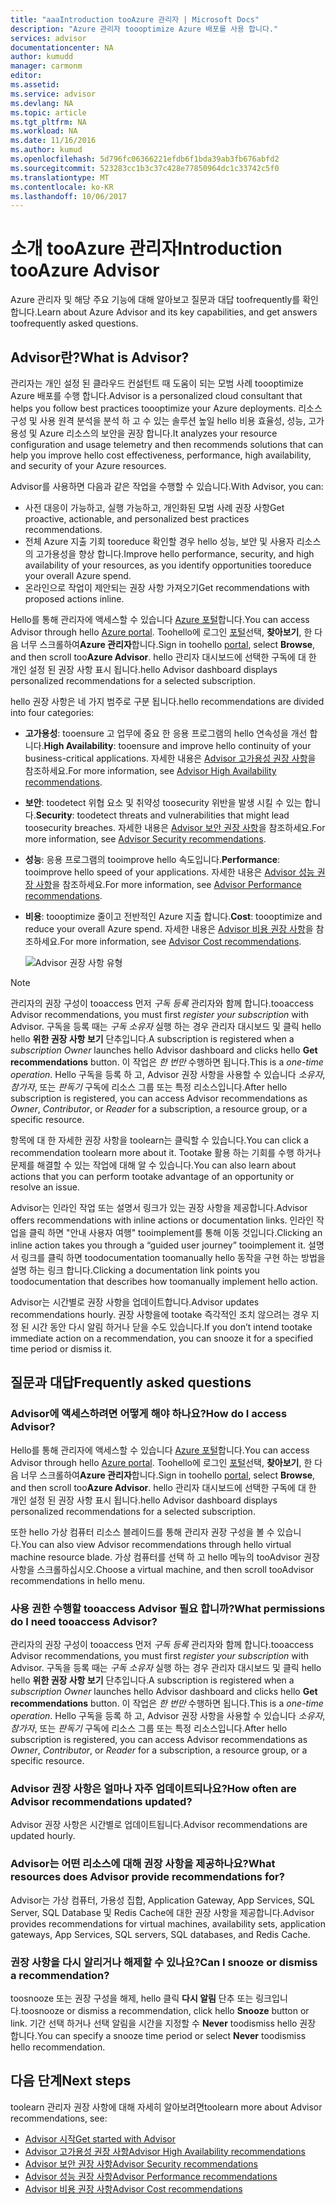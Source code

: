 ```yaml
---
title: "aaaIntroduction tooAzure 관리자 | Microsoft Docs"
description: "Azure 관리자 toooptimize Azure 배포를 사용 합니다."
services: advisor
documentationcenter: NA
author: kumudd
manager: carmonm
editor: 
ms.assetid: 
ms.service: advisor
ms.devlang: NA
ms.topic: article
ms.tgt_pltfrm: NA
ms.workload: NA
ms.date: 11/16/2016
ms.author: kumud
ms.openlocfilehash: 5d796fc06366221efdb6f1bda39ab3fb676abfd2
ms.sourcegitcommit: 523283cc1b3c37c428e77850964dc1c33742c5f0
ms.translationtype: MT
ms.contentlocale: ko-KR
ms.lasthandoff: 10/06/2017
---
```

# <a name="introduction-tooazure-advisor"></a><span data-ttu-id="ba54d-103">소개 tooAzure 관리자</span><span class="sxs-lookup"><span data-stu-id="ba54d-103">Introduction tooAzure Advisor</span></span>

<span data-ttu-id="ba54d-104">Azure 관리자 및 해당 주요 기능에 대해 알아보고 질문과 대답 toofrequently를 확인 합니다.</span><span class="sxs-lookup"><span data-stu-id="ba54d-104">Learn about Azure Advisor and its key capabilities, and get answers toofrequently asked questions.</span></span>

## <a name="what-is-advisor"></a><span data-ttu-id="ba54d-105">Advisor란?</span><span class="sxs-lookup"><span data-stu-id="ba54d-105">What is Advisor?</span></span>
<span data-ttu-id="ba54d-106">관리자는 개인 설정 된 클라우드 컨설턴트 때 도움이 되는 모범 사례 toooptimize Azure 배포를 수행 합니다.</span><span class="sxs-lookup"><span data-stu-id="ba54d-106">Advisor is a personalized cloud consultant that helps you follow best practices toooptimize your Azure deployments.</span></span> <span data-ttu-id="ba54d-107">리소스 구성 및 사용 원격 분석을 분석 하 고 수 있는 솔루션 높일 hello 비용 효율성, 성능, 고가용성 및 Azure 리소스의 보안을 권장 합니다.</span><span class="sxs-lookup"><span data-stu-id="ba54d-107">It analyzes your resource configuration and usage telemetry and then recommends solutions that can help you improve hello cost effectiveness, performance, high availability, and security of your Azure resources.</span></span>

<span data-ttu-id="ba54d-108">Advisor를 사용하면 다음과 같은 작업을 수행할 수 있습니다.</span><span class="sxs-lookup"><span data-stu-id="ba54d-108">With Advisor, you can:</span></span>
* <span data-ttu-id="ba54d-109">사전 대응이 가능하고, 실행 가능하고, 개인화된 모범 사례 권장 사항</span><span class="sxs-lookup"><span data-stu-id="ba54d-109">Get proactive, actionable, and personalized best practices recommendations.</span></span> 
* <span data-ttu-id="ba54d-110">전체 Azure 지출 기회 tooreduce 확인할 경우 hello 성능, 보안 및 사용자 리소스의 고가용성을 향상 합니다.</span><span class="sxs-lookup"><span data-stu-id="ba54d-110">Improve hello performance, security, and high availability of your resources, as you identify opportunities tooreduce your overall Azure spend.</span></span>
* <span data-ttu-id="ba54d-111">온라인으로 작업이 제안되는 권장 사항 가져오기</span><span class="sxs-lookup"><span data-stu-id="ba54d-111">Get recommendations with proposed actions inline.</span></span>

<span data-ttu-id="ba54d-112">Hello를 통해 관리자에 액세스할 수 있습니다 [Azure 포털](https://aka.ms/azureadvisordashboard)합니다.</span><span class="sxs-lookup"><span data-stu-id="ba54d-112">You can access Advisor through hello [Azure portal](https://aka.ms/azureadvisordashboard).</span></span> <span data-ttu-id="ba54d-113">Toohello에 로그인 [포털](https://portal.azure.com)선택, **찾아보기**, 한 다음 너무 스크롤하여**Azure 관리자**합니다.</span><span class="sxs-lookup"><span data-stu-id="ba54d-113">Sign in toohello [portal](https://portal.azure.com), select **Browse**, and then scroll too**Azure Advisor**.</span></span> <span data-ttu-id="ba54d-114">hello 관리자 대시보드에 선택한 구독에 대 한 개인 설정 된 권장 사항 표시 됩니다.</span><span class="sxs-lookup"><span data-stu-id="ba54d-114">hello Advisor dashboard displays personalized recommendations for a selected subscription.</span></span> 

<span data-ttu-id="ba54d-115">hello 권장 사항은 네 가지 범주로 구분 됩니다.</span><span class="sxs-lookup"><span data-stu-id="ba54d-115">hello recommendations are divided into four categories:</span></span> 

* <span data-ttu-id="ba54d-116">**고가용성**: tooensure 고 업무에 중요 한 응용 프로그램의 hello 연속성을 개선 합니다.</span><span class="sxs-lookup"><span data-stu-id="ba54d-116">**High Availability**: tooensure and improve hello continuity of your business-critical applications.</span></span> <span data-ttu-id="ba54d-117">자세한 내용은 [Advisor 고가용성 권장 사항](advisor-high-availability-recommendations.md)을 참조하세요.</span><span class="sxs-lookup"><span data-stu-id="ba54d-117">For more information, see [Advisor High Availability recommendations](advisor-high-availability-recommendations.md).</span></span>

* <span data-ttu-id="ba54d-118">**보안**: toodetect 위협 요소 및 취약성 toosecurity 위반을 발생 시킬 수 있는 합니다.</span><span class="sxs-lookup"><span data-stu-id="ba54d-118">**Security**: toodetect threats and vulnerabilities that might lead toosecurity breaches.</span></span> <span data-ttu-id="ba54d-119">자세한 내용은 [Advisor 보안 권장 사항](advisor-security-recommendations.md)을 참조하세요.</span><span class="sxs-lookup"><span data-stu-id="ba54d-119">For more information, see [Advisor Security recommendations](advisor-security-recommendations.md).</span></span>

* <span data-ttu-id="ba54d-120">**성능**: 응용 프로그램의 tooimprove hello 속도입니다.</span><span class="sxs-lookup"><span data-stu-id="ba54d-120">**Performance**: tooimprove hello speed of your applications.</span></span> <span data-ttu-id="ba54d-121">자세한 내용은 [Advisor 성능 권장 사항](advisor-performance-recommendations.md)을 참조하세요.</span><span class="sxs-lookup"><span data-stu-id="ba54d-121">For more information, see [Advisor Performance recommendations](advisor-performance-recommendations.md).</span></span>

* <span data-ttu-id="ba54d-122">**비용**: toooptimize 줄이고 전반적인 Azure 지출 합니다.</span><span class="sxs-lookup"><span data-stu-id="ba54d-122">**Cost**: toooptimize and reduce your overall Azure spend.</span></span> <span data-ttu-id="ba54d-123">자세한 내용은 [Advisor 비용 권장 사항](advisor-cost-recommendations.md)을 참조하세요.</span><span class="sxs-lookup"><span data-stu-id="ba54d-123">For more information, see [Advisor Cost recommendations](advisor-cost-recommendations.md).</span></span>

  ![Advisor 권장 사항 유형](./media/advisor-overview/advisor-all-tab-examples.png)

> [!NOTE]
> <span data-ttu-id="ba54d-125">관리자의 권장 구성이 tooaccess 먼저 *구독 등록* 관리자와 함께 합니다.</span><span class="sxs-lookup"><span data-stu-id="ba54d-125">tooaccess Advisor recommendations, you must first *register your subscription* with Advisor.</span></span> <span data-ttu-id="ba54d-126">구독을 등록 때는 *구독 소유자* 실행 하는 경우 관리자 대시보드 및 클릭 hello hello **위한 권장 사항 보기** 단추입니다.</span><span class="sxs-lookup"><span data-stu-id="ba54d-126">A subscription is registered when a *subscription Owner* launches hello Advisor dashboard and clicks hello **Get recommendations** button.</span></span> <span data-ttu-id="ba54d-127">이 작업은 *한 번만* 수행하면 됩니다.</span><span class="sxs-lookup"><span data-stu-id="ba54d-127">This is a *one-time operation*.</span></span> <span data-ttu-id="ba54d-128">Hello 구독을 등록 하 고, Advisor 권장 사항을 사용할 수 있습니다 *소유자*, *참가자*, 또는 *판독기* 구독에 리소스 그룹 또는 특정 리소스입니다.</span><span class="sxs-lookup"><span data-stu-id="ba54d-128">After hello subscription is registered, you can access Advisor recommendations as *Owner*, *Contributor*, or *Reader* for a subscription, a resource group, or a specific resource.</span></span>

<span data-ttu-id="ba54d-129">항목에 대 한 자세한 권장 사항을 toolearn는 클릭할 수 있습니다.</span><span class="sxs-lookup"><span data-stu-id="ba54d-129">You can click a recommendation toolearn more about it.</span></span> <span data-ttu-id="ba54d-130">Tootake 활용 하는 기회를 수행 하거나 문제를 해결할 수 있는 작업에 대해 알 수 있습니다.</span><span class="sxs-lookup"><span data-stu-id="ba54d-130">You can also learn about actions that you can perform tootake advantage of an opportunity or resolve an issue.</span></span> 

<span data-ttu-id="ba54d-131">Advisor는 인라인 작업 또는 설명서 링크가 있는 권장 사항을 제공합니다.</span><span class="sxs-lookup"><span data-stu-id="ba54d-131">Advisor offers recommendations with inline actions or documentation links.</span></span> <span data-ttu-id="ba54d-132">인라인 작업을 클릭 하면 "안내 사용자 여행" tooimplement를 통해 이동 것입니다.</span><span class="sxs-lookup"><span data-stu-id="ba54d-132">Clicking an inline action takes you through a “guided user journey” tooimplement it.</span></span> <span data-ttu-id="ba54d-133">설명서 링크를 클릭 하면 toodocumentation toomanually hello 동작을 구현 하는 방법을 설명 하는 링크 합니다.</span><span class="sxs-lookup"><span data-stu-id="ba54d-133">Clicking a documentation link points you toodocumentation that describes how toomanually implement hello action.</span></span> 

<span data-ttu-id="ba54d-134">Advisor는 시간별로 권장 사항을 업데이트합니다.</span><span class="sxs-lookup"><span data-stu-id="ba54d-134">Advisor updates recommendations hourly.</span></span> <span data-ttu-id="ba54d-135">권장 사항을에 tootake 즉각적인 조치 않으려는 경우 지정 된 시간 동안 다시 알림 하거나 닫을 수도 있습니다.</span><span class="sxs-lookup"><span data-stu-id="ba54d-135">If you don’t intend tootake immediate action on a recommendation, you can snooze it for a specified time period or dismiss it.</span></span> 

## <a name="frequently-asked-questions"></a><span data-ttu-id="ba54d-136">질문과 대답</span><span class="sxs-lookup"><span data-stu-id="ba54d-136">Frequently asked questions</span></span>

### <a name="how-do-i-access-advisor"></a><span data-ttu-id="ba54d-137">Advisor에 액세스하려면 어떻게 해야 하나요?</span><span class="sxs-lookup"><span data-stu-id="ba54d-137">How do I access Advisor?</span></span>
<span data-ttu-id="ba54d-138">Hello를 통해 관리자에 액세스할 수 있습니다 [Azure 포털](https://aka.ms/azureadvisordashboard)합니다.</span><span class="sxs-lookup"><span data-stu-id="ba54d-138">You can access Advisor through hello [Azure portal](https://aka.ms/azureadvisordashboard).</span></span> <span data-ttu-id="ba54d-139">Toohello에 로그인 [포털](https://portal.azure.com)선택, **찾아보기**, 한 다음 너무 스크롤하여**Azure 관리자**합니다.</span><span class="sxs-lookup"><span data-stu-id="ba54d-139">Sign in toohello [portal](https://portal.azure.com), select **Browse**, and then scroll too**Azure Advisor**.</span></span> <span data-ttu-id="ba54d-140">hello 관리자 대시보드에 선택한 구독에 대 한 개인 설정 된 권장 사항 표시 됩니다.</span><span class="sxs-lookup"><span data-stu-id="ba54d-140">hello Advisor dashboard displays personalized recommendations for a selected subscription.</span></span> 

<span data-ttu-id="ba54d-141">또한 hello 가상 컴퓨터 리소스 블레이드를 통해 관리자 권장 구성을 볼 수 있습니다.</span><span class="sxs-lookup"><span data-stu-id="ba54d-141">You can also view Advisor recommendations through hello virtual machine resource blade.</span></span> <span data-ttu-id="ba54d-142">가상 컴퓨터를 선택 하 고 hello 메뉴의 tooAdvisor 권장 사항을 스크롤하십시오.</span><span class="sxs-lookup"><span data-stu-id="ba54d-142">Choose a virtual machine, and then scroll tooAdvisor recommendations in hello menu.</span></span> 

### <a name="what-permissions-do-i-need-tooaccess-advisor"></a><span data-ttu-id="ba54d-143">사용 권한 수행할 tooaccess Advisor 필요 합니까?</span><span class="sxs-lookup"><span data-stu-id="ba54d-143">What permissions do I need tooaccess Advisor?</span></span>

<span data-ttu-id="ba54d-144">관리자의 권장 구성이 tooaccess 먼저 *구독 등록* 관리자와 함께 합니다.</span><span class="sxs-lookup"><span data-stu-id="ba54d-144">tooaccess Advisor recommendations, you must first *register your subscription* with Advisor.</span></span> <span data-ttu-id="ba54d-145">구독을 등록 때는 *구독 소유자* 실행 하는 경우 관리자 대시보드 및 클릭 hello hello **위한 권장 사항 보기** 단추입니다.</span><span class="sxs-lookup"><span data-stu-id="ba54d-145">A subscription is registered when a *subscription Owner* launches hello Advisor dashboard and clicks hello **Get recommendations** button.</span></span> <span data-ttu-id="ba54d-146">이 작업은 *한 번만* 수행하면 됩니다.</span><span class="sxs-lookup"><span data-stu-id="ba54d-146">This is a *one-time operation*.</span></span> <span data-ttu-id="ba54d-147">Hello 구독을 등록 하 고, Advisor 권장 사항을 사용할 수 있습니다 *소유자*, *참가자*, 또는 *판독기* 구독에 리소스 그룹 또는 특정 리소스입니다.</span><span class="sxs-lookup"><span data-stu-id="ba54d-147">After hello subscription is registered, you can access Advisor recommendations as *Owner*, *Contributor*, or *Reader* for a subscription, a resource group, or a specific resource.</span></span>

### <a name="how-often-are-advisor-recommendations-updated"></a><span data-ttu-id="ba54d-148">Advisor 권장 사항은 얼마나 자주 업데이트되나요?</span><span class="sxs-lookup"><span data-stu-id="ba54d-148">How often are Advisor recommendations updated?</span></span>

<span data-ttu-id="ba54d-149">Advisor 권장 사항은 시간별로 업데이트됩니다.</span><span class="sxs-lookup"><span data-stu-id="ba54d-149">Advisor recommendations are updated hourly.</span></span>

### <a name="what-resources-does-advisor-provide-recommendations-for"></a><span data-ttu-id="ba54d-150">Advisor는 어떤 리소스에 대해 권장 사항을 제공하나요?</span><span class="sxs-lookup"><span data-stu-id="ba54d-150">What resources does Advisor provide recommendations for?</span></span>

<span data-ttu-id="ba54d-151">Advisor는 가상 컴퓨터, 가용성 집합, Application Gateway, App Services, SQL Server, SQL Database 및 Redis Cache에 대한 권장 사항을 제공합니다.</span><span class="sxs-lookup"><span data-stu-id="ba54d-151">Advisor provides recommendations for virtual machines, availability sets, application gateways, App Services, SQL servers, SQL databases, and Redis Cache.</span></span>

### <a name="can-i-snooze-or-dismiss-a-recommendation"></a><span data-ttu-id="ba54d-152">권장 사항을 다시 알리거나 해제할 수 있나요?</span><span class="sxs-lookup"><span data-stu-id="ba54d-152">Can I snooze or dismiss a recommendation?</span></span>

<span data-ttu-id="ba54d-153">toosnooze 또는 권장 구성을 해제, hello 클릭 **다시 알림** 단추 또는 링크입니다.</span><span class="sxs-lookup"><span data-stu-id="ba54d-153">toosnooze or dismiss a recommendation, click hello **Snooze** button or link.</span></span> <span data-ttu-id="ba54d-154">기간 선택 하거나 선택 알림을 시간을 지정할 수 **Never** toodismiss hello 권장 합니다.</span><span class="sxs-lookup"><span data-stu-id="ba54d-154">You can specify a snooze time period or select **Never** toodismiss hello recommendation.</span></span>

## <a name="next-steps"></a><span data-ttu-id="ba54d-155">다음 단계</span><span class="sxs-lookup"><span data-stu-id="ba54d-155">Next steps</span></span>

<span data-ttu-id="ba54d-156">toolearn 관리자 권장 사항에 대해 자세히 알아보려면</span><span class="sxs-lookup"><span data-stu-id="ba54d-156">toolearn more about Advisor recommendations, see:</span></span>

* [<span data-ttu-id="ba54d-157">Advisor 시작</span><span class="sxs-lookup"><span data-stu-id="ba54d-157">Get started with Advisor</span></span>](advisor-get-started.md)
* [<span data-ttu-id="ba54d-158">Advisor 고가용성 권장 사항</span><span class="sxs-lookup"><span data-stu-id="ba54d-158">Advisor High Availability recommendations</span></span>](advisor-high-availability-recommendations.md)
* [<span data-ttu-id="ba54d-159">Advisor 보안 권장 사항</span><span class="sxs-lookup"><span data-stu-id="ba54d-159">Advisor Security recommendations</span></span>](advisor-security-recommendations.md)
* [<span data-ttu-id="ba54d-160">Advisor 성능 권장 사항</span><span class="sxs-lookup"><span data-stu-id="ba54d-160">Advisor Performance recommendations</span></span>](advisor-performance-recommendations.md)
* [<span data-ttu-id="ba54d-161">Advisor 비용 권장 사항</span><span class="sxs-lookup"><span data-stu-id="ba54d-161">Advisor Cost recommendations</span></span>](advisor-cost-recommendations.md)
